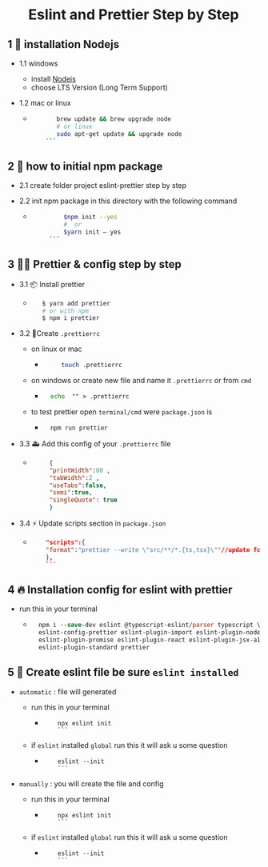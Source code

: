 
<div align="center">

<h1> Eslint and Prettier Step by Step </h1>
</div>

## 1  🎨 installation Nodejs

- 1.1 windows
  - install <a href="https://nodejs.org/en" />Nodejs</a>
  - choose LTS Version (Long Term Support)

- 1.2 mac or linux

  - ```bash
           brew update && brew upgrade node
           # or linux
           sudo apt-get update && upgrade node
        ```

## 2  🎇 how to initial npm package

- 2.1  create folder project eslint-prettier step by step

- 2.2  init npm package in this directory with the following command

  - ```bash
             $npm init --yes
             #  or 
             $yarn init — yes
         ```

## 3 🐱‍🚀 Prettier & config step by step

- 3.1 📦 Install prettier

  - ```bash
       $ yarn add prettier
       # or with npm
       $ npm i prettier
       ```

- 3.2 🌴Create `.prettierrc`
  - on linux or mac

    - ```bash
           touch .prettierrc
       ```

  - on windows or create new file and name it `.prettierrc` or from `cmd`

    - ```cmd
        echo  "" > .prettierrc
        ```

  - to test prettier open `terminal/cmd` were `package.json` is

    - ```cmd
        npm run prettier
        ```

- 3.3 🚑 Add this config of your `.prettierrc` file

  - ```json
         {
         "printWidth":80 ,
         "tabWidth":2 ,
         "useTabs":false,
         "semi":true,
         "singleQuote": true
         }
       ```

- 3.4 ⚡ Update scripts section in `package.json`

  - ```json
        "scripts":{
        "format":"prettier --write \"src/**/*.{ts,tsx}\""//update format script
        },
        ```

## 4 🔥 Installation config for eslint with prettier

- run this in your terminal

  - ```ps
      npm i --save-dev eslint @typescript-eslint/parser typescript \
      eslint-config-prettier eslint-plugin-import eslint-plugin-node \
      eslint-plugin-promise eslint-plugin-react eslint-plugin-jsx-a11y \
      eslint-plugin-standard prettier
      ```

## 5 🚀 Create eslint file be sure `eslint installed`

- `automatic` : file will generated

  - run this in your terminal

    - ```shell
          npx eslint init
          ```

  - if  `eslint` installed `global` run this it will ask u some question

    - ```ps
          eslint --init
          ```

- `manually` : you will create the file and config
  - run this in your terminal

    - ```shell
          npx eslint init
          ```

  - if  `eslint` installed `global` run this it will ask u some question

    - ```ps
          eslint --init
          ```
